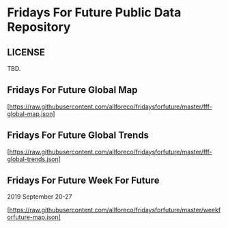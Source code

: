 # Fridays For Future Public Data Repository

## LICENSE
TBD.

## Fridays For Future Global Map 
[https://raw.githubusercontent.com/allforeco/fridaysforfuture/master/fff-global-map.json]

## Fridays For Future Global Trends
[https://raw.githubusercontent.com/allforeco/fridaysforfuture/master/fff-global-trends.json]

## Fridays For Future Week For Future
2019 September 20-27  

[https://raw.githubusercontent.com/allforeco/fridaysforfuture/master/weekforfuture-map.json]
